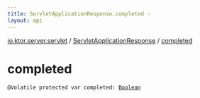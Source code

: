 ```yaml
---
title: ServletApplicationResponse.completed - 
layout: api
---
```


<div class='api-docs-breadcrumbs'><a href="../index.html">io.ktor.server.servlet</a> / <a href="index.html">ServletApplicationResponse</a> / <a href="./completed.html">completed</a></div>

# completed

<div class="signature"><code><span class="identifier">@Volatile</span> <span class="keyword">protected</span> <span class="keyword">var </span><span class="identifier">completed</span><span class="symbol">: </span><a href="https://kotlinlang.org/api/latest/jvm/stdlib/kotlin/-boolean/index.html"><span class="identifier">Boolean</span></a></code></div>
